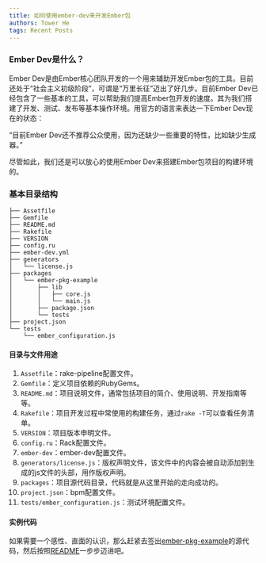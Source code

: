 ```yaml
---
title: 如何使用ember-dev来开发Ember包
authors: Tower He
tags: Recent Posts
---
```


### Ember Dev是什么？

Ember Dev是由Ember核心团队开发的一个用来辅助开发Ember包的工具。目前还处于“社会主义初级阶段”，可谓是“万里长征”迈出了好几步。目前Ember Dev已经包含了一些基本的工具，可以帮助我们提高Ember包开发的速度。其为我们搭建了开发、测试、发布等基本操作环境。用官方的语言来表达一下Ember Dev现在的状态：

  “目前Ember Dev还不推荐公众使用，因为还缺少一些重要的特性，比如缺少生成器。”

尽管如此，我们还是可以放心的使用Ember Dev来搭建Ember包项目的构建环境的。

### 基本目录结构

```
├── Assetfile
├── Gemfile
├── README.md
├── Rakefile
├── VERSION
├── config.ru
├── ember-dev.yml
├── generators
│   └── license.js
├── packages
│   └── ember-pkg-example
│       ├── lib
│       │   ├── core.js
│       │   └── main.js
│       ├── package.json
│       └── tests
├── project.json
└── tests
    └── ember_configuration.js
```

#### 目录与文件用途

1. `Assetfile`：rake-pipeline配置文件。
2. `Gemfile`：定义项目依赖的RubyGems。
3. `README.md`：项目说明文件，通常包括项目的简介、使用说明、开发指南等等。
4. `Rakefile`：项目开发过程中常使用的构建任务，通过`rake -T`可以查看任务清单。
5. `VERSION`：项目版本申明文件。
6. `config.ru`：Rack配置文件。
7. `ember-dev`：ember-dev配置文件。
8. `generators/license.js`：版权声明文件，该文件中的内容会被自动添加到生成的js文件的头部，用作版权声明。
9. `packages`：项目源代码目录，代码就是从这里开始的走向成功的。
10. `project.json`：bpm配置文件。
11. `tests/ember_configuration.js`：测试环境配置文件。

#### 实例代码

如果需要一个感性、直面的认识，那么赶紧去签出[ember-pkg-example](https://github.com/emberjs-cn/ember-pkg-example)的源代码，然后按照[README](https://github.com/emberjs-cn/ember-pkg-example/blob/master/README.md)一步步迈进吧。
